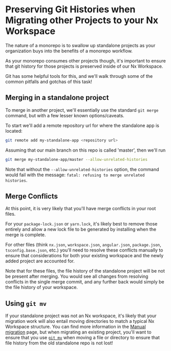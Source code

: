 # Preserving Git Histories when Migrating other Projects to your Nx Workspace

The nature of a monorepo is to swallow up standalone projects as your organization buys into the benefits of a monorepo workflow.

As your monorepo consumes other projects though, it's important to ensure that git history for those projects is preserved inside of our Nx Workspace.

Git has some helpful tools for this, and we'll walk through some of the common pitfalls and gotchas of this task!

## Merging in a standalone project

To merge in another project, we'll essentially use the standard `git merge` command, but with a few lesser known options/caveats.

To start we'll add a remote repository url for where the standalone app is located:

```bash
git remote add my-standalone-app <repository url>
```

Assuming that our main branch on this repo is called 'master', then we'll run

```bash
git merge my-standalone-app/master --allow-unrelated-histories
```

Note that without the `--allow-unrelated-histories` option, the command would fail with the message: `fatal: refusing to merge unrelated histories`.

## Merge Conflicts

At this point, it is very likely that you'll have merge conflicts in your root files.

For your `package-lock.json` or `yarn.lock`, it's likely best to remove those entirely and allow a new lock file to be generated by installing when the merge is complete.

For other files (think `nx.json`, `workspace.json`, `angular.json`, `package.json`, `tsconfig.base.json`, etc.) you'll need to resolve these conflicts manually to ensure that considerations for both your existing workspace and the newly added project are accounted for.

Note that for these files, the file history of the standalone project will be not be present after merging. You would see all changes from resolving conflicts in the single merge commit, and any further back would simply be the file history of your workspace.

## Using `git mv`

If your standalone project was not an Nx workspace, it's likely that your migration work will also entail moving directories to match a typical Nx Workspace structure. You can find more information in the [Manual migration](/migration/manual) page, but when migrating an existing project, you'll want to ensure that you use [`git mv`](https://git-scm.com/docs/git-mv) when moving a file or directory to ensure that file history from the old standalone repo is not lost!
